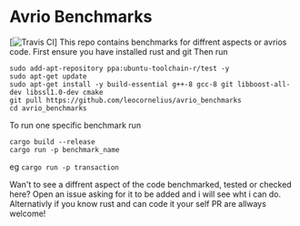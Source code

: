 # Avrio Benchmarks
[![Travis CI](https://api.travis-ci.com/leocornelius/avrio_benchmarks.svg?branch=master)]
This repo contains benchmarks for diffrent aspects or avrios code. 
First ensure you have installed rust and git
Then run
```
sudo add-apt-repository ppa:ubuntu-toolchain-r/test -y
sudo apt-get update
sudo apt-get install -y build-essential g++-8 gcc-8 git libboost-all-dev libssl1.0-dev cmake
git pull https://github.com/leocornelius/avrio_benchmarks
cd avrio_benchmarks
```
To run one specific benchmark run
``` 
cargo build --release
cargo run -p benchmark_name
```
eg
```cargo run -p transaction```

Wan't to see a diffrent aspect of the code benchmarked, tested or checked here? Open an issue asking for it to be added and i will see wht i can do. Alternativly if you know rust and can code it your self PR are allways welcome!
